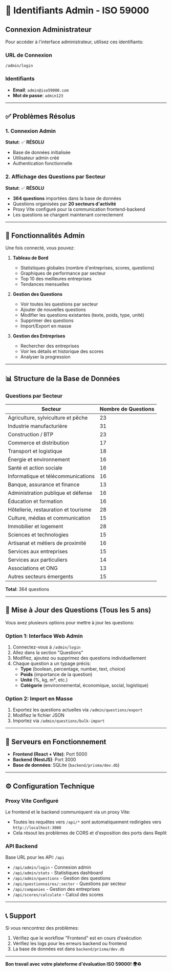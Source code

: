 # 🔐 Identifiants Admin - ISO 59000

## Connexion Administrateur

Pour accéder à l'interface administrateur, utilisez ces identifiants:

### URL de Connexion
```
/admin/login
```

### Identifiants
- **Email**: `admin@iso59000.com`
- **Mot de passe**: `admin123`

---

## ✅ Problèmes Résolus

### 1. Connexion Admin
**Statut**: ✅ **RÉSOLU**
- Base de données initialisée
- Utilisateur admin créé
- Authentication fonctionnelle

### 2. Affichage des Questions par Secteur
**Statut**: ✅ **RÉSOLU**
- **364 questions** importées dans la base de données
- Questions organisées par **20 secteurs d'activité**
- Proxy Vite configuré pour la communication frontend-backend
- Les questions se chargent maintenant correctement

---

## 🎯 Fonctionnalités Admin

Une fois connecté, vous pouvez:

1. **Tableau de Bord**
   - Statistiques globales (nombre d'entreprises, scores, questions)
   - Graphiques de performance par secteur
   - Top 10 des meilleures entreprises
   - Tendances mensuelles

2. **Gestion des Questions**
   - Voir toutes les questions par secteur
   - Ajouter de nouvelles questions
   - Modifier les questions existantes (texte, poids, type, unité)
   - Supprimer des questions
   - Import/Export en masse

3. **Gestion des Entreprises**
   - Rechercher des entreprises
   - Voir les détails et historique des scores
   - Analyser la progression

---

## 📊 Structure de la Base de Données

### Questions par Secteur

| Secteur | Nombre de Questions |
|---------|-------------------|
| Agriculture, sylviculture et pêche | 23 |
| Industrie manufacturière | 31 |
| Construction / BTP | 23 |
| Commerce et distribution | 17 |
| Transport et logistique | 18 |
| Énergie et environnement | 16 |
| Santé et action sociale | 16 |
| Informatique et télécommunications | 16 |
| Banque, assurance et finance | 13 |
| Administration publique et défense | 16 |
| Éducation et formation | 16 |
| Hôtellerie, restauration et tourisme | 28 |
| Culture, médias et communication | 15 |
| Immobilier et logement | 28 |
| Sciences et technologies | 15 |
| Artisanat et métiers de proximité | 16 |
| Services aux entreprises | 15 |
| Services aux particuliers | 14 |
| Associations et ONG | 13 |
| Autres secteurs émergents | 15 |

**Total**: 364 questions

---

## 🔄 Mise à Jour des Questions (Tous les 5 ans)

Vous avez plusieurs options pour mettre à jour les questions:

### Option 1: Interface Web Admin
1. Connectez-vous à `/admin/login`
2. Allez dans la section "Questions"
3. Modifiez, ajoutez ou supprimez des questions individuellement
4. Chaque question a un typage précis:
   - **Type** (boolean, percentage, number, text, choice)
   - **Poids** (importance de la question)
   - **Unité** (%, kg, m³, etc.)
   - **Catégorie** (environnemental, économique, social, logistique)

### Option 2: Import en Masse
1. Exportez les questions actuelles via `/admin/questions/export`
2. Modifiez le fichier JSON
3. Importez via `/admin/questions/bulk-import`

---

## 🚀 Serveurs en Fonctionnement

- **Frontend (React + Vite)**: Port 5000
- **Backend (NestJS)**: Port 3000
- **Base de données**: SQLite (`backend/prisma/dev.db`)

---

## ⚙️ Configuration Technique

### Proxy Vite Configuré
Le frontend et le backend communiquent via un proxy Vite:
- Toutes les requêtes vers `/api/*` sont automatiquement redirigées vers `http://localhost:3000`
- Cela résout les problèmes de CORS et d'exposition des ports dans Replit

### API Backend
Base URL pour les API: `/api`
- `/api/admin/login` - Connexion admin
- `/api/admin/stats` - Statistiques dashboard
- `/api/admin/questions` - Gestion des questions
- `/api/questionnaires/:sector` - Questions par secteur
- `/api/companies` - Gestion des entreprises
- `/api/scores/calculate` - Calcul des scores

---

## 📞 Support

Si vous rencontrez des problèmes:
1. Vérifiez que le workflow "Frontend" est en cours d'exécution
2. Vérifiez les logs pour les erreurs backend ou frontend
3. La base de données est dans `backend/prisma/dev.db`

---

**Bon travail avec votre plateforme d'évaluation ISO 59000! 🌍♻️**
